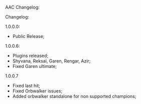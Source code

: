 AAC Changelog:

Changelog:

1.0.0.0:

- Public Release;

1.0.0.6:

- Plugins released;
- Shyvana, Reksai, Garen, Rengar, Azir;
- Fixed Garen ultimate;

1.0.0.7

- Fixed last hit;
- Fixed Orbwalker issues;
- Added orbwalker standalone for non supported champions;